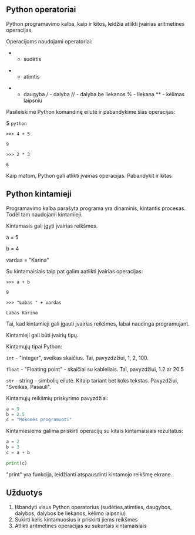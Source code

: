 ## Python operatoriai

Python programavimo kalba, kaip ir kitos, leidžia atlikti įvairias aritmetines operacijas. 

Operacijoms naudojami operatoriai:

+ - sudėtis
- - atimtis
* - daugyba
/ - dalyba
// - dalyba be liekanos 
% - liekana
** - kėlimas laipsniu

Pasileiskime Python komandinę eilutė ir pabandykime šias operacijas:

$ `python`

`>>> 4 + 5`

`9`

`>>> 2 * 3` 

`6`

Kaip matom, Python gali atlikti įvairias operacijas. Pabandykit ir kitas




## Python kintamieji

Programavimo kalba parašyta programa yra dinaminis, kintantis procesas. Todėl tam naudojami kintamieji. 

Kintamasis gali įgyti įvairias reikšmes. 

a = 5

b = 4

vardas = "Karina"

Su kintamaisiais taip pat galim aatlikti įvairias operacijas:

`>>> a + b`

`9`

`>>> "Labas " + vardas`

`Labas Karina`

Tai, kad kintamieji gali įgauti įvairias reikšmes, labai naudinga programujant. 

Kintamieji gali būti įvairių tipų.

Kintamųjų tipai Python:

`int` - "integer", sveikas skaičius. Tai, pavyzdzžiui, 1, 2, 100.

`float` - "Floating point" - skaičiai su kableliais. Tai, pavyzdžiui, 1.2 ar 20.5

`str` - string - simbolių eilutė. Kitaip tariant bet koks tekstas. Pavyzdžiui, "Sveikas, Pasauli". 

Kintamųjų reikšmių priskyrimo pavyzdžiai:

```python
a = 9
b = 2.5
c = "Mokomės programuoti"
```

Kintamiesiems galima priskirti operacijų su kitais kintamaisiais rezultatus:

```python
a = 2
b = 3
c = a + b

print(c)
```

"print" yra funkcija, leidžianti atspausdinti kintamojo reikšmę ekrane. 


## Užduotys

1. Išbandyti visus Python operatorius (sudėties,atimties, daugybos, dalybos, dalybos be liekanos, kėlimo laipsniu)
2. Sukirti kelis kintamuosius ir priskirti jiems reikšmes
3. Atlikti aritmetines operacijas su sukurtais kintamaisiais





